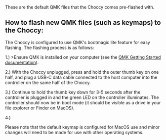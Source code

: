 These are the default QMK files that the Choccy comes pre-flashed with. 

## How to flash new QMK files (such as keymaps) to the Choccy:

The Choccy is configured to use QMK's bootmagic lite feature for easy flashing. The flashing process is as follows:

  1.) >Ensure QMK is installed on your computer (see the [QMK Getting Started documentation](https://github.com/qmk/qmk_firmware/blob/master/docs/newbs_getting_started.md)).
  
  2.) With the Choccy unplugged, press and hold the outer thumb key on one half, and plug a USB-C data cable connected to the host computer into the controller on the same half of the Choccy.
  
  3.) Continue to hold the thumb key down for 3-5 seconds after the controller is plugged in and the green LED on the controller illuminates. The controller should now be in boot mode (it should be visible as a drive in your file explorer or Finder on MacOS).
  
  4.)

Please note that the default keymap is configured for MacOS use and minor changes will need to be made for use with other operating systems.
